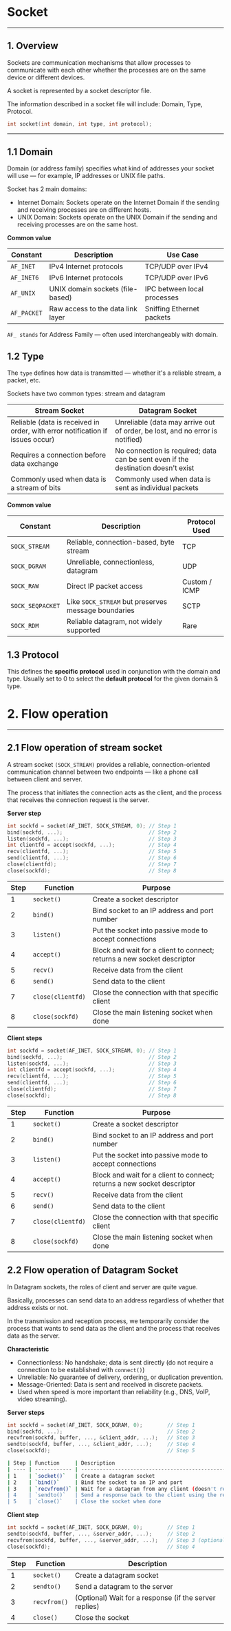 # Socket

---

## 1. Overview 

Sockets are communication mechanisms that allow processes to communicate with each other whether the processes are on the same device or different devices.

A socket is represented by a socket descriptor file.

The information described in a socket file will include: Domain, Type, Protocol.

```c
int socket(int domain, int type, int protocol);
```

---

## 1.1 Domain

Domain (or address family) specifies what kind of addresses your socket will use — for example, IP addresses or UNIX file paths.

Socket has 2 main domains:
- Internet Domain: Sockets operate on the Internet Domain if the sending and receiving processes are on different hosts.
- UNIX Domain: Sockets operate on the UNIX Domain if the sending and receiving processes are on the same host.

**Common value**

| Constant    | Description                       | Use Case                    |
| ----------- | --------------------------------- | --------------------------- |
| `AF_INET`   | IPv4 Internet protocols           | TCP/UDP over IPv4           |
| `AF_INET6`  | IPv6 Internet protocols           | TCP/UDP over IPv6           |
| `AF_UNIX`   | UNIX domain sockets (file-based)  | IPC between local processes |
| `AF_PACKET` | Raw access to the data link layer | Sniffing Ethernet packets   |


`AF_ stands` for Address Family — often used interchangeably with domain.

## 1.2 Type

The `type` defines how data is transmitted — whether it's a reliable stream, a packet, etc.

Sockets have two common types: stream and datagram

| Stream Socket                                                                 | Datagram Socket                                                                 |
|-------------------------------------------------------------------------------|----------------------------------------------------------------------------------|
| Reliable (data is received in order, with error notification if issues occur) | Unreliable (data may arrive out of order, be lost, and no error is notified)    |
| Requires a connection before data exchange                                    | No connection is required; data can be sent even if the destination doesn't exist |
| Commonly used when data is a stream of bits                                   | Commonly used when data is sent as individual packets                            |


**Common value**

| Constant         | Description                                         | Protocol Used |
| ---------------- | --------------------------------------------------- | ------------- |
| `SOCK_STREAM`    | Reliable, connection-based, byte stream             | TCP           |
| `SOCK_DGRAM`     | Unreliable, connectionless, datagram                | UDP           |
| `SOCK_RAW`       | Direct IP packet access                             | Custom / ICMP |
| `SOCK_SEQPACKET` | Like `SOCK_STREAM` but preserves message boundaries | SCTP          |
| `SOCK_RDM`       | Reliable datagram, not widely supported             | Rare          |

## 1.3 Protocol

This defines the **specific protocol** used in conjunction with the domain and type. Usually set to 0 to select the **default protocol** for the given domain & type.


# 2. Flow operation

---

## 2.1 Flow operation of stream socket


A stream socket `(SOCK_STREAM)` provides a reliable, connection-oriented communication channel between two endpoints — like a phone call between client and server.

The process that initiates the connection acts as the client, and the process that receives the connection request is the server.

**Server step**

```c
int sockfd = socket(AF_INET, SOCK_STREAM, 0); // Step 1
bind(sockfd, ...);                            // Step 2
listen(sockfd, ...);                          // Step 3
int clientfd = accept(sockfd, ...);           // Step 4
recv(clientfd, ...);                          // Step 5
send(clientfd, ...);                          // Step 6
close(clientfd);                              // Step 7
close(sockfd);                                // Step 8
```

| Step | Function          | Purpose                                                                 |
| ---- | ----------------- | ----------------------------------------------------------------------- |
| 1    | `socket()`        | Create a socket descriptor                                              |
| 2    | `bind()`          | Bind socket to an IP address and port number                            |
| 3    | `listen()`        | Put the socket into passive mode to accept connections                  |
| 4    | `accept()`        | Block and wait for a client to connect; returns a new socket descriptor |
| 5    | `recv()`          | Receive data from the client                                            |
| 6    | `send()`          | Send data to the client                                                 |
| 7    | `close(clientfd)` | Close the connection with that specific client                          |
| 8    | `close(sockfd)`   | Close the main listening socket when done                               |

**Client steps**

```c
int sockfd = socket(AF_INET, SOCK_STREAM, 0); // Step 1
bind(sockfd, ...);                            // Step 2
listen(sockfd, ...);                          // Step 3
int clientfd = accept(sockfd, ...);           // Step 4
recv(clientfd, ...);                          // Step 5
send(clientfd, ...);                          // Step 6
close(clientfd);                              // Step 7
close(sockfd);                                // Step 8
```

| Step | Function          | Purpose                                                                 |
| ---- | ----------------- | ----------------------------------------------------------------------- |
| 1    | `socket()`        | Create a socket descriptor                                              |
| 2    | `bind()`          | Bind socket to an IP address and port number                            |
| 3    | `listen()`        | Put the socket into passive mode to accept connections                  |
| 4    | `accept()`        | Block and wait for a client to connect; returns a new socket descriptor |
| 5    | `recv()`          | Receive data from the client                                            |
| 6    | `send()`          | Send data to the client                                                 |
| 7    | `close(clientfd)` | Close the connection with that specific client                          |
| 8    | `close(sockfd)`   | Close the main listening socket when done                               |

## 2.2 Flow operation of Datagram Socket

In Datagram sockets, the roles of client and server are quite vague.

Basically, processes can send data to an address regardless of whether that address exists or not.

In the transmission and reception process, we temporarily consider the process that wants to send data as the client and the process that receives data as the server.

**Characteristic**

- Connectionless: No handshake; data is sent directly (do not require a connection to be established with `connect()`)
- Unreliable: No guarantee of delivery, ordering, or duplication prevention.
- Message-Oriented: Data is sent and received in discrete packets.
- Used when speed is more important than reliability (e.g., DNS, VoIP, video streaming).

**Server steps**

```c
int sockfd = socket(AF_INET, SOCK_DGRAM, 0);        // Step 1
bind(sockfd, ...);                                  // Step 2
recvfrom(sockfd, buffer, ..., &client_addr, ...);   // Step 3
sendto(sockfd, buffer, ..., &client_addr, ...);     // Step 4
close(sockfd);                                      // Step 5
```

```sh
| Step | Function     | Description                                                        |
| ---- | ------------ | ------------------------------------------------------------------ |
| 1    | `socket()`   | Create a datagram socket                                           |
| 2    | `bind()`     | Bind the socket to an IP and port                                  |
| 3    | `recvfrom()` | Wait for a datagram from any client (doesn't require connection)   |
| 4    | `sendto()`   | Send a response back to the client using the received address info |
| 5    | `close()`    | Close the socket when done                                         |
```

**Client step**

```c
int sockfd = socket(AF_INET, SOCK_DGRAM, 0);        // Step 1
sendto(sockfd, buffer, ..., &server_addr, ...);     // Step 2
recvfrom(sockfd, buffer, ..., &server_addr, ...);   // Step 3 (optional)
close(sockfd);                                      // Step 4
```

| Step | Function     | Description                                            |
| ---- | ------------ | ------------------------------------------------------ |
| 1    | `socket()`   | Create a datagram socket                               |
| 2    | `sendto()`   | Send a datagram to the server                          |
| 3    | `recvfrom()` | (Optional) Wait for a response (if the server replies) |
| 4    | `close()`    | Close the socket                                       |

